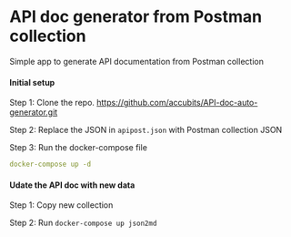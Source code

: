 # API doc generator from Postman collection
Simple app to generate API documentation from Postman collection

#### Initial setup
Step 1:
Clone the repo. https://github.com/accubits/API-doc-auto-generator.git

Step 2:
Replace the JSON in `apipost.json` with Postman collection JSON

Step 3:
Run the docker-compose file

```yaml
docker-compose up -d
```

#### Udate the API doc with new data
Step 1:
Copy new collection

Step 2:
Run `docker-compose up json2md`